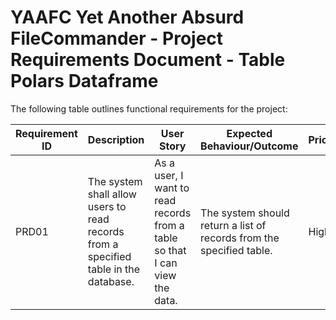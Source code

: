 # YAAFC Yet Another Absurd FileCommander - Project Requirements Document - Table Polars Dataframe

The following table outlines functional requirements for the project:

| Requirement ID | Description                                                                          | User Story                                                                  | Expected Behaviour/Outcome                                           | Priority | Status      |
| -------------- | ------------------------------------------------------------------------------------ | --------------------------------------------------------------------------- | -------------------------------------------------------------------- | -------- | ----------- |
| PRD01          | The system shall allow users to read records from a specified table in the database. | As a user, I want to read records from a table so that I can view the data. | The system should return a list of records from the specified table. | High     | In Progress |
